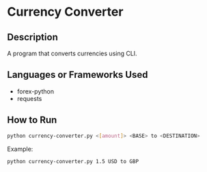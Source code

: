# Currency Converter


## Description

A program that converts currencies using CLI.

## Languages or Frameworks Used

- forex-python
- requests

## How to Run

```bash
python currency-converter.py <[amount]> <BASE> to <DESTINATION>
```
Example:
```bash
python currency-converter.py 1.5 USD to GBP
```


